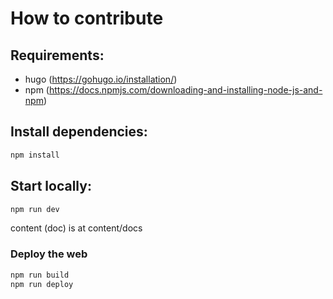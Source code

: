 # How to contribute

## Requirements:
- hugo (https://gohugo.io/installation/)
- npm (https://docs.npmjs.com/downloading-and-installing-node-js-and-npm)

## Install dependencies:

```bash
npm install
```

## Start locally:
```bash
npm run dev
```

content (doc) is at content/docs

### Deploy the web

```bash
npm run build
npm run deploy
```

